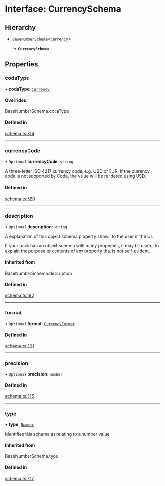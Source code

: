 # Interface: CurrencySchema

## Hierarchy

- `BaseNumberSchema`<[`Currency`](../enums/ValueHintType.md#currency)\>

  ↳ **`CurrencySchema`**

## Properties

### codaType

• **codaType**: [`Currency`](../enums/ValueHintType.md#currency)

#### Overrides

BaseNumberSchema.codaType

#### Defined in

[schema.ts:314](https://github.com/coda/packs-sdk/blob/main/schema.ts#L314)

___

### currencyCode

• `Optional` **currencyCode**: `string`

A three-letter ISO 4217 currency code, e.g. USD or EUR.
If the currency code is not supported by Coda, the value will be rendered using USD.

#### Defined in

[schema.ts:320](https://github.com/coda/packs-sdk/blob/main/schema.ts#L320)

___

### description

• `Optional` **description**: `string`

A explanation of this object schema property shown to the user in the UI.

If your pack has an object schema with many properties, it may be useful to
explain the purpose or contents of any property that is not self-evident.

#### Inherited from

BaseNumberSchema.description

#### Defined in

[schema.ts:192](https://github.com/coda/packs-sdk/blob/main/schema.ts#L192)

___

### format

• `Optional` **format**: [`CurrencyFormat`](../enums/CurrencyFormat.md)

#### Defined in

[schema.ts:321](https://github.com/coda/packs-sdk/blob/main/schema.ts#L321)

___

### precision

• `Optional` **precision**: `number`

#### Defined in

[schema.ts:315](https://github.com/coda/packs-sdk/blob/main/schema.ts#L315)

___

### type

• **type**: [`Number`](../enums/ValueType.md#number)

Identifies this schema as relating to a number value.

#### Inherited from

BaseNumberSchema.type

#### Defined in

[schema.ts:217](https://github.com/coda/packs-sdk/blob/main/schema.ts#L217)
